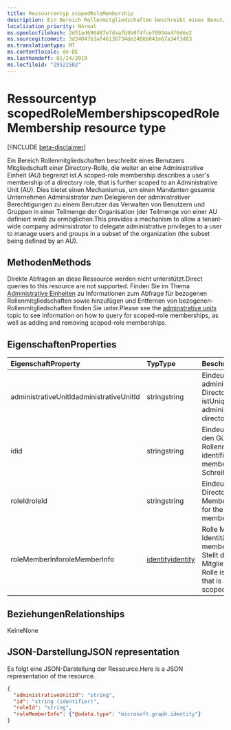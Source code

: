 ```yaml
---
title: Ressourcentyp scopedRoleMembership
description: Ein Bereich Rollenmitgliedschaften beschreibt eines Benutzers Mitgliedschaft einer Directory-Rolle, die weiter an eine Administrative Einheit (AU) begrenzt ist.  Dies bietet einen Mechanismus, um einen Mandanten gesamte Unternehmen Adminsistrator zum Delegieren der administrativer Berechtigungen zu einem Benutzer das Verwalten von Benutzern und Gruppen in einer Teilmenge der Organisation (der Teilmenge von einer AU definiert wird) zu ermöglichen.
localization_priority: Normal
ms.openlocfilehash: 2d51ad696487e7daafb9b0f4fcef0934e4f6d6e2
ms.sourcegitcommit: 3d24047b3af46136734de2486b041e67a34f3d83
ms.translationtype: MT
ms.contentlocale: de-DE
ms.lasthandoff: 01/24/2019
ms.locfileid: "29521502"
---
```

# <a name="scopedrolemembership-resource-type"></a><span data-ttu-id="76ce6-104">Ressourcentyp scopedRoleMembership</span><span class="sxs-lookup"><span data-stu-id="76ce6-104">scopedRoleMembership resource type</span></span>

[!INCLUDE [beta-disclaimer](../../includes/beta-disclaimer.md)]

<span data-ttu-id="76ce6-105">Ein Bereich Rollenmitgliedschaften beschreibt eines Benutzers Mitgliedschaft einer Directory-Rolle, die weiter an eine Administrative Einheit (AU) begrenzt ist.</span><span class="sxs-lookup"><span data-stu-id="76ce6-105">A scoped-role membership describes a user's membership of a directory role, that is further scoped to an Administrative Unit (AU).</span></span>  <span data-ttu-id="76ce6-106">Dies bietet einen Mechanismus, um einen Mandanten gesamte Unternehmen Adminsistrator zum Delegieren der administrativer Berechtigungen zu einem Benutzer das Verwalten von Benutzern und Gruppen in einer Teilmenge der Organisation (der Teilmenge von einer AU definiert wird) zu ermöglichen.</span><span class="sxs-lookup"><span data-stu-id="76ce6-106">This provides a mechanism to allow a tenant-wide company adminsistrator to delegate administrative privileges to a user to manage users and groups in a subset of the organization (the subset being defined by an AU).</span></span>

## <a name="methods"></a><span data-ttu-id="76ce6-107">Methoden</span><span class="sxs-lookup"><span data-stu-id="76ce6-107">Methods</span></span>
<span data-ttu-id="76ce6-108">Direkte Abfragen an diese Ressource werden nicht unterstützt.</span><span class="sxs-lookup"><span data-stu-id="76ce6-108">Direct queries to this resource are not supported.</span></span>  <span data-ttu-id="76ce6-109">Finden Sie im Thema [Administrative Einheiten](administrativeunit.md) zu Informationen zum Abfrage für bezogenen Rollenmitgliedschaften sowie hinzufügen und Entfernen von bezogenen-Rollenmitgliedschaften finden Sie unter.</span><span class="sxs-lookup"><span data-stu-id="76ce6-109">Please see the [adminstrative units](administrativeunit.md) topic to see information on how to query for scoped-role memberships, as well as adding and removing scoped-role memberships.</span></span> 

## <a name="properties"></a><span data-ttu-id="76ce6-110">Eigenschaften</span><span class="sxs-lookup"><span data-stu-id="76ce6-110">Properties</span></span>
| <span data-ttu-id="76ce6-111">Eigenschaft</span><span class="sxs-lookup"><span data-stu-id="76ce6-111">Property</span></span>   | <span data-ttu-id="76ce6-112">Typ</span><span class="sxs-lookup"><span data-stu-id="76ce6-112">Type</span></span> | <span data-ttu-id="76ce6-113">Beschreibung</span><span class="sxs-lookup"><span data-stu-id="76ce6-113">Description</span></span> |
|:---------------|:--------|:----------|
|<span data-ttu-id="76ce6-114">administrativeUnitId</span><span class="sxs-lookup"><span data-stu-id="76ce6-114">administrativeUnitId</span></span>|<span data-ttu-id="76ce6-115">string</span><span class="sxs-lookup"><span data-stu-id="76ce6-115">string</span></span>|<span data-ttu-id="76ce6-116">Eindeutiger Bezeichner für die administrative Einheit, der die Directory-Rolle zugeordnet ist</span><span class="sxs-lookup"><span data-stu-id="76ce6-116">Unique identifier for the administrative unit that the directory role is scoped to</span></span>|
|<span data-ttu-id="76ce6-117">id</span><span class="sxs-lookup"><span data-stu-id="76ce6-117">id</span></span>|<span data-ttu-id="76ce6-118">string</span><span class="sxs-lookup"><span data-stu-id="76ce6-118">string</span></span>| <span data-ttu-id="76ce6-119">Eindeutiger Bezeichner für den Gültigkeitsbereich Rollenmitgliedschaften.</span><span class="sxs-lookup"><span data-stu-id="76ce6-119">Unique identifier for the scoped-role membership.</span></span> <span data-ttu-id="76ce6-120">Schreibgeschützt.</span><span class="sxs-lookup"><span data-stu-id="76ce6-120">Read-only.</span></span>|
|<span data-ttu-id="76ce6-121">roleId</span><span class="sxs-lookup"><span data-stu-id="76ce6-121">roleId</span></span>|<span data-ttu-id="76ce6-122">string</span><span class="sxs-lookup"><span data-stu-id="76ce6-122">string</span></span>| <span data-ttu-id="76ce6-123">Eindeutiger Bezeichner für die Directory-Rolle, der in der Member ist.</span><span class="sxs-lookup"><span data-stu-id="76ce6-123">Unique identifier for the directory role that the member is in.</span></span>|
|<span data-ttu-id="76ce6-124">roleMemberInfo</span><span class="sxs-lookup"><span data-stu-id="76ce6-124">roleMemberInfo</span></span>|[<span data-ttu-id="76ce6-125">identity</span><span class="sxs-lookup"><span data-stu-id="76ce6-125">identity</span></span>](identity.md)| <span data-ttu-id="76ce6-126">Rolle Mitglied Identitätsinformationen.</span><span class="sxs-lookup"><span data-stu-id="76ce6-126">Role member identity information.</span></span> <span data-ttu-id="76ce6-127">Stellt den Benutzer, der Mitglied dieser bezogenen-Rolle ist.</span><span class="sxs-lookup"><span data-stu-id="76ce6-127">Represents the user that is a member of this scoped-role.</span></span>|

## <a name="relationships"></a><span data-ttu-id="76ce6-128">Beziehungen</span><span class="sxs-lookup"><span data-stu-id="76ce6-128">Relationships</span></span>
<span data-ttu-id="76ce6-129">Keine</span><span class="sxs-lookup"><span data-stu-id="76ce6-129">None</span></span>


## <a name="json-representation"></a><span data-ttu-id="76ce6-130">JSON-Darstellung</span><span class="sxs-lookup"><span data-stu-id="76ce6-130">JSON representation</span></span>

<span data-ttu-id="76ce6-131">Es folgt eine JSON-Darstellung der Ressource.</span><span class="sxs-lookup"><span data-stu-id="76ce6-131">Here is a JSON representation of the resource.</span></span>

<!-- {
  "blockType": "resource",
  "optionalProperties": [

  ],
  "@odata.type": "microsoft.graph.scopedrolemembership"
}-->

```json
{
  "administrativeUnitId": "string",
  "id": "string (identifier)",
  "roleId": "string",
  "roleMemberInfo": {"@odata.type": "microsoft.graph.identity"}
}

```

<!-- uuid: 8fcb5dbc-d5aa-4681-8e31-b001d5168d79
2015-10-25 14:57:30 UTC -->
<!--
{
  "type": "#page.annotation",
  "description": "scopedRoleMembership resource",
  "keywords": "",
  "section": "documentation",
  "tocPath": "",
  "suppressions": [
    "Error: /api-reference/beta/resources/scopedrolemembership.md:\r\n      Exception processing links.\r\n    System.ArgumentException: Link Definition was null. Link text: !INCLUDE [beta-disclaimer](../../includes/beta-disclaimer.md)\r\n      at ApiDoctor.Validation.DocFile.get_LinkDestinations()\r\n      at ApiDoctor.Validation.DocSet.ValidateLinks(Boolean includeWarnings, String[] relativePathForFiles, IssueLogger issues, Boolean requireFilenameCaseMatch, Boolean printOrphanedFiles)"
  ]
}
-->

